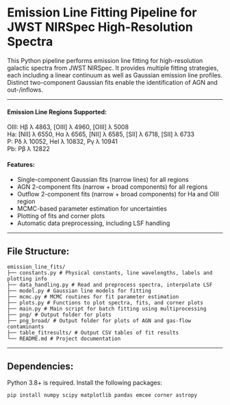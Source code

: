# Emission Line Fitting Pipeline for JWST NIRSpec High-Resolution Spectra  
    
This Python pipeline performs emission line fitting for high-resolution galactic spectra from JWST NIRSpec. It provides multiple fitting strategies, each including a linear continuum as well as Gaussian emission line profiles. Distinct two-component Gaussian fits enable the identification of AGN and out-/inflows.

---

#### Emission Line Regions Supported:   

OIII: Hβ λ 4863, [OIII] λ 4960, [OIII] λ 5008  
Ha: [NII] λ 6550, Hα λ 6565, [NII] λ 6585, [SII] λ 6718, [SII] λ 6733   
P: Pδ λ 10052, HeI λ 10832, Pγ λ 10941  
Pb: Pβ λ 12822  
  
#### Features:

- Single-component Gaussian fits (narrow lines) for all regions
- AGN 2-component fits (narrow + broad components) for all regions
- Outflow 2-component fits (narrow + broad components) for Ha and OIII region
- MCMC-based parameter estimation for uncertainties
- Plotting of fits and corner plots
- Automatic data preprocessing, including LSF handling

---
  
## File Structure:
```
emission_line_fits/
├── constants.py # Physical constants, line wavelengths, labels and plotting info
├── data_handling.py # Read and preprocess spectra, interpolate LSF
├── model.py # Gaussian line models for fitting
├── mcmc.py # MCMC routines for fit parameter estimation
├── plots.py # Functions to plot spectra, fits, and corner plots
├── main.py # Main script for batch fitting using multiprocessing
├── png/ # Output folder for plots
├── png_broad/ # Output folder for plots of AGN and gas-flow contaminants
├── table_fitresults/ # Output CSV tables of fit results
└── README.md # Project documentation
```

---  

## Dependencies:
  
Python 3.8+ is required. Install the following packages:
  
```bash
pip install numpy scipy matplotlib pandas emcee corner astropy



